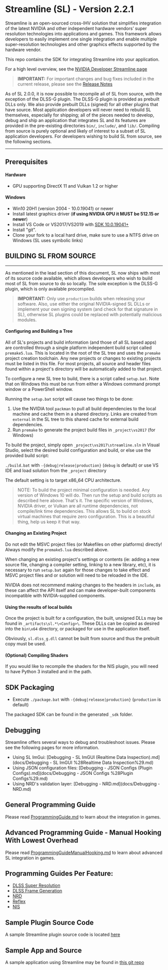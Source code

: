 # Streamline (SL) - Version 2.2.1

Streamline is an open-sourced cross-IHV solution that simplifies integration of the latest NVIDIA and other independent hardware vendors’ super resolution technologies into applications and games. This framework allows developers to easily implement one single integration and enable multiple super-resolution technologies and other graphics effects supported by the hardware vendor.

This repo contains the SDK for integrating Streamline into your application.

For a high level overview, see the [NVIDIA Developer Streamline page](https://developer.nvidia.com/rtx/streamline)

> **IMPORTANT:**
> For important changes and bug fixes included in the current release, please see the [Release Notes](release.txt)

As of SL 2.0.0, it is now possible to recompile all of SL from source, with the exception of the DLSS-G plugin.  The DLSS-G plugin is provided as prebuilt DLLs only.  We also provide prebuilt DLLs (signed) for all other plugins that have source.  Most application developers will never need to rebuild SL themselves, especially for shipping; all of the pieces needed to develop, debug and ship an application that integrates SL and its features are provided in the pre-existing directories `bin/`, `include/`, and `lib/`.  Compiling from source is purely optional and likely of interest to a subset of SL application developers. For developers wishing to build SL from source, see the following sections.

------

## Prerequisites

#### Hardware

- GPU supporting DirectX 11 and Vulkan 1.2 or higher

#### Windows

- Win10 20H1 (version 2004 - 10.0.19041) or newer
- Install latest graphics driver (**if using NVIDIA GPU it MUST be 512.15 or newer**)
- Install VS Code or VS2017/VS2019 with [SDK 10.0.19041+](https://go.microsoft.com/fwlink/?linkid=2120843)
- Install "git".
- Clone your fork to a local hard drive, make sure to use a NTFS drive on Windows (SL uses symbolic links)

## BUILDING SL FROM SOURCE
------------------------------------------------

As mentioned in the lead section of this document, SL now ships with most of its source code available, which allows developers who wish to build most of SL from source to do so locally.  The sole exception is the DLSS-G plugin, which is only available procompiled.

> **IMPORTANT:**
> Only use `production` builds when releasing your software.  Also, use either the original NVIDIA-signed SL DLLs or implement your own signing system (and check for that signature in SL), otherwise SL plugins could be replaced with potentially malicious modules.

#### Configuring and Building a Tree

All of SL's projects and build information (and those of all SL based apps) are controlled through a single platform independent build script called `premake5.lua`.  This is located in the root of the SL tree and uses the `premake` project creation toolchain.  Any new projects or changes to existing projects must be listed in this file.  For most projects, all source and header files found within a project's directory will be automatically added to that project.

To configure a new SL tree to build, there is a script called `setup.bat`.  Note that on Windows this must be run from either a Windows command prompt window or a PowerShell window.  

Running the `setup.bat` script will cause two things to be done:

1. Use the NVIDIA tool `packman` to pull all build dependencies to the local machine and cache them in a shared directory.  Links are created from `external` in the SL tree to this shared cache for external build dependencies.
2. Run `premake` to generate the project build files in `_project\vs2017` (for Windows)

To build the project, simply open `_project\vs2017\streamline.sln` in Visual Studio, select the desired build configuration and build, or else use the provided build script:

`./build.bat` with `-{debug|release|production}` (`debug` is default) or use VS IDE and load solution from the `_project` directory

The default setting is to target x86_64 CPU architecture.

> NOTE: To build the project minimal configuration is needed. Any version of Windows 10 will do. Then
run the setup and build scripts as described here above. That's it. The specific version of Windows, NVIDIA driver,
or Vulkan are all runtime dependencies, not compile/link time dependencies. This allows SL to build on stock
virtual machines that require zero configuration. This is a beautiful thing, help us keep it that way.

#### Changing an Existing Project

Do not edit the MSVC project files (or Makefiles on other platforms) directly!  Always modify the `premake5.lua` described above.

When changing an existing project's settings or contents (ie: adding a new source file, changing a compiler setting, linking to a new library, etc), it is necessary to run `setup.bat` again for those changes to take effect and MSVC project files and or solution will need to be reloaded in the IDE.

NVIDIA does not recommend making changes to the headers in `include`, as these can affect the API itself and can make developer-built components incompatible with NVIDIA-supplied components.

#### Using the results of local builds

Once the project is built for a configuration, the built, unsigned DLLs may be found in `_artifacts\sl.*\<Config>\`.  These DLLs can be copied as desired into the `bin\x64` directory, or packaged for use in the application itself.

Obviously, `sl.dlss_g.dll` cannot be built from source and thus the prebuilt copy must be used.

#### (Optional) Compiling Shaders

If you would like to recompile the shaders for the NIS plugin, you will need to have Python 3 installed and in the path.

## SDK Packaging

- Execute `./package.bat` with `-{debug|release|production}` (`production` is default)

The packaged SDK can be found in the generated `_sdk` folder.

## Debugging

Streamline offers several ways to debug and troubleshoot issues. Please see the following pages for more information.
* Using SL ImGui: [Debugging - SL ImGUI (Realtime Data Inspection).md](docs/Debugging - SL ImGUI %28Realtime Data Inspection%29.md)
* Using JSON configuration files: [Debugging - JSON Configs (Plugin Configs).md](docs/Debugging - JSON Configs %28Plugin Configs%29.md)
* Using NRD's validation layer: [Debugging - NRD.md](docs/Debugging - NRD.md)

## General Programming Guide

Please read [ProgrammingGuide.md](docs/ProgrammingGuide.md) to learn about the integration in games.

## Advanced Programming Guide - Manual Hooking With Lowest Overhead

Please read [ProgrammingGuideManualHooking.md](docs/ProgrammingGuideManualHooking.md) to learn about advanced SL integration in games.

## Programming Guides Per Feature:

- [DLSS Super Resolution](docs/ProgrammingGuideDLSS.md)
- [DLSS Frame Generation](docs/ProgrammingGuideDLSS_G.md)
- [NRD](docs/ProgrammingGuideNRD.md)
- [Reflex](docs/ProgrammingGuideReflex.md)
- [NIS](docs/ProgrammingGuideNIS.md)

## Sample Plugin Source Code

A sample Streamline plugin source code is located [here](source/plugins/sl.template/templateEntry.cpp)

## Sample App and Source

A sample application using Streamline may be found in [this git repo](https://github.com/NVIDIAGameWorks/Streamline_Sample)
